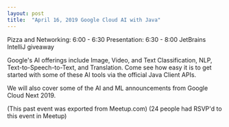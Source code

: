 ```yaml
---
layout: post
title:  "April 16, 2019 Google Cloud AI with Java"
---
```


Pizza and Networking: 6:00 - 6:30
Presentation: 6:30 - 8:00
JetBrains IntelliJ giveaway

Google's AI offerings include Image, Video, and Text Classification, NLP, Text-to-Speech-to-Text, and Translation. Come see how easy it is to get started with some of these AI tools via the official Java Client APIs.

We will also cover some of the AI and ML announcements from Google Cloud Next 2019.

(This past event was exported from Meetup.com)
(24 people had RSVP'd to this event in Meetup)